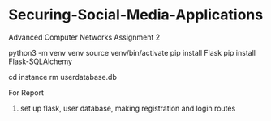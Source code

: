 # Securing-Social-Media-Applications
Advanced Computer Networks Assignment 2

python3 -m venv venv
source venv/bin/activate
pip install Flask
pip install Flask-SQLAlchemy


cd instance
rm userdatabase.db


For Report
1. set up flask, user database, making registration and login routes
